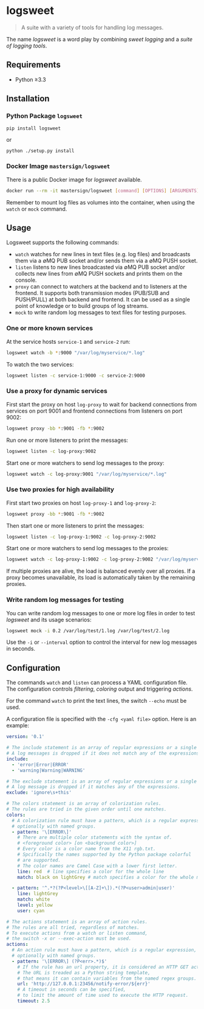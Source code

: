 logsweet
========

>    A suite with a variety of tools for handling log messages.

The name _logsweet_ is a word play by combining
_sweet logging_ and a _suite of logging tools_.

## Requirements

* Python &ge;3.3

## Installation

### Python Package `logsweet`

~~~
pip install logsweet
~~~

or

~~~
python ./setup.py install
~~~

### Docker Image `mastersign/logsweet`

There is a public Docker image for *logsweet* available.

```sh
docker run --rm -it mastersign/logsweet [command] [OPTIONS] [ARGUMENTS]
```

Remember to mount log files as volumes into the container,
when using the `watch` or `mock` command.

## Usage

Logsweet supports the following commands:

* `watch` watches for new lines in text files (e.g. log files)
  and broadcasts them via a &empty;MQ PUB socket
  and/or sends them via a &empty;MQ PUSH socket.
* `listen` listens to new lines broadcasted via &empty;MQ PUB socket
  and/or collects new lines from &empty;MQ PUSH sockets
  and prints them on the console.
* `proxy` can connect to watchers at the backend
  and to listeners at the frontend.
  It supports both transmission modes (PUB/SUB and PUSH/PULL)
  at both backend and frontend.
  It can be used as a single point of knowledge
  or to build groups of log streams.
* `mock` to write random log messages to text files
  for testing purposes.

### One or more known services

At the service hosts `service-1` and `service-2` run:

```sh
logsweet watch -b *:9000 "/var/log/myservice/*.log"
```

To watch the two services:

```sh
logsweet listen -c service-1:9000 -c service-2:9000
```

### Use a proxy for dynamic services

First start the proxy on host `log-proxy`
to wait for backend connections from services on port 9001
and frontend connections from listeners on port 9002:

```sh
logsweet proxy -bb *:9001 -fb *:9002
```

Run one or more listeners to print the messages:

```sh
logsweet listen -c log-proxy:9002
```

Start one or more watchers to send log messages to the proxy:

```sh
logsweet watch -c log-proxy:9001 "/var/log/myservice/*.log"
```

### Use two proxies for high availability

First start two proxies on host `log-proxy-1` and `log-proxy-2`:

```sh
logsweet proxy -bb *:9001 -fb *:9002
```

Then start one or more listeners to print the messages:

```sh
logsweet listen -c log-proxy-1:9002 -c log-proxy-2:9002
```

Start one or more watchers to send log messages to the proxies:

```sh
logsweet watch -c log-proxy-1:9002 -c log-proxy-2:9002 "/var/log/myservice/*.log"
```

If multiple proxies are alive, the load is balanced evenly over all proxies.
If a proxy becomes unavailable, its load is automatically taken
by the remaining proxies.

### Write random log messages for testing

You can write random log messages to one or more log files
in order to test _logsweet_ and its usage scenarios:

```sh
logsweet mock -i 0.2 /var/log/test/1.log /var/log/test/2.log
```

Use the `-i` or `--interval` option to control the
interval for new log messages in seconds.

## Configuration

The commands `watch` and `listen` can process a YAML configuration file.
The configuration controls *filtering*, *coloring* output and
triggering *actions*.

For the command `watch` to print the text lines, the switch `--echo`
must be used.

A configuration file is specified with the `-cfg <yaml file>` option.
Here is an example:

```yaml
version: '0.1'

# The include statement is an array of regular expressions or a single one.
# A log messages is dropped if it does not match any of the expressions.
include:
  - 'error|Error|ERROR'
  - 'warning|Warning|WARNING'

# The exclude statement is an array of regular expressions or a single one.
# A log message is dropped if it matches any of the expressions.
exclude: 'ignore\s+this'

# The colors statement is an array of colorization rules.
# The rules are tried in the given order until one matches.
colors:
  # A colorization rule must have a pattern, which is a regular expression,
  # optionally with named groups.
  - pattern: '\[ERROR\]'
    # There are multiple color statements with the syntax of.
    # <foreground color> [on <background color>]
    # Every color is a color name from the X11 rgb.txt.
    # Spcifically the names supported by the Python package colorful
    # are supported.
    # The color names are Camel Case with a lower first letter.
    line: red  # line specifies a color for the whole line
    match: black on lightGrey # match specifies a color for the whole match

  - pattern: '^.*?(?P<level>\[[A-Z]+\]).*(?P<user>admin|user)'
    line: lightGrey
    match: white
    level: yellow
    user: cyan

# The actions statement is an array of action rules.
# The rules are all tried, regardless of matches.
# To execute actions from a watch or listen command,
# the switch -x or --exec-action must be used.
actions:
  # An action rule must have a pattern, which is a regular expression,
  # optionally with named groups.
  - pattern: '\[ERROR\] (?P<err>.*)$'
    # If the rule has an url property, it is considered an HTTP GET action.
    # The URL is treaded as a Python string template,
    # that means it can contain variables from the named regex groups.
    url: 'http://127.0.0.1:23456/notify-error/${err}'
    # A timeout in seconds can be specified,
    # to limit the amount of time used to execute the HTTP request.
    timeout: 2.5
```
